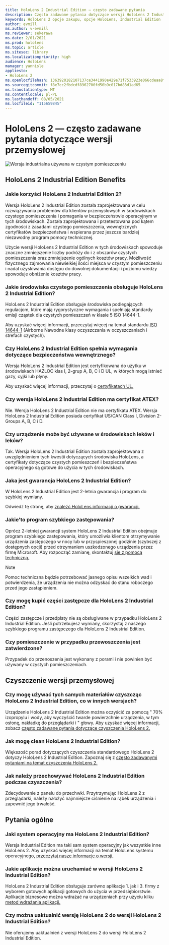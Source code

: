 ```yaml
---
title: HoloLens 2 Industrial Edition — często zadawane pytania
description: Często zadawane pytania dotyczące wersji HoloLens 2 Industrial Edition
keywords: HoloLens 2 opcje zakupu, opcje HoloLens, Industrial Edition
author: evmill
ms.author: v-evmill
ms.reviewer: sekerawa
ms.date: 2/01/2021
ms.prod: hololens
ms.topic: article
ms.sitesec: library
ms.localizationpriority: high
audience: HoloLens
manager: yannisle
appliesto:
- HoloLens 2
ms.openlocfilehash: 1363920182107137ce3441990e429e71f7533923e066cdeaa8f9c105e453c757
ms.sourcegitcommit: f8e7cc2fbdcdf8962700fd50b9c017bd83d1ad65
ms.translationtype: MT
ms.contentlocale: pl-PL
ms.lasthandoff: 08/05/2021
ms.locfileid: "115659845"
---
```

# <a name="hololens-2---industrial-edition-faq"></a>HoloLens 2 — często zadawane pytania dotyczące wersji przemysłowej

![Wersja industrialna używana w czystym pomieszczeniu](./images/industrial-sku-with-remote-assist.png)

## <a name="hololens-2-industrial-edition-benefits"></a>HoloLens 2 Industrial Edition Benefits

### <a name="what-benefits-does-hololens-2-industrial-edition-2-include"></a>Jakie korzyści HoloLens 2 Industrial Edition 2?

Wersja HoloLens 2 Industrial Edition została zaprojektowana w celu rozwiązywania problemów dla klientów przemysłowych w środowiskach czystego pomieszczenia i pomagania w bezpieczeństwie operacyjnym w tych środowiskach. Została zaprojektowana i przetestowana pod kątem zgodności z zasadami czystego pomieszczenia, wewnętrznych certyfikatów bezpieczeństwa i wspierana przez jeszcze bardziej niezawodny program pomocy technicznej.

Użycie wersji HoloLens 2 Industrial Edition w tych środowiskach spowoduje znaczne zmniejszenie liczby podróży do i z obszarów czystych pomieszczenia oraz zmniejszenie ogólnych kosztów pracy. Możliwość fizycznego zajmowania niewielkiej ilości miejsca w czystym pomieszczeniu i nadal uzyskiwania dostępu do dowolnej dokumentacji i poziomu wiedzy spowoduje obniżenie kosztów pracy.

### <a name="what-clean-room-environments-does-hololens-2-industrial-edition-support"></a>Jakie środowiska czystego pomieszczenia obsługuje HoloLens 2 Industrial Edition?

HoloLens 2 Industrial Edition obsługuje środowiska podlegających regulacjom, które mają rygorystyczne wymagania i spełniają standardy emisji cząstek dla czystych pomieszczeń w klasie 5 ISO 14644-1.

Aby uzyskać więcej informacji, przeczytaj więcej na temat standardu [ISO 14644-1](https://www.iso.org/standard/53394.html) (Airborne Nawodne klasy oczyszczania w oczyszczaniach i strefach czystych).

### <a name="does-hololens-2-industrial-edition-meet-requirements-for-intrinsic-safety"></a>Czy HoloLens 2 Industrial Edition spełnia wymagania dotyczące bezpieczeństwa wewnętrznego?

Wersja HoloLens 2 Industrial Edition jest certyfikowana do użytku w środowiskach HAZLOC klas I, 2-grup A, B, C i D UL, w których mogą istnieć gazy, cyjki lub płyny.

Aby uzyskać więcej informacji, przeczytaj o [certyfikatach UL.](https://www.ul.com/services/ul-and-c-ul-hazardous-areas-certification-north-america?csrf-token=CIwNZNlR4XbisJF39I8yWnWX9wX4WFoz&amp;Search=UL+Class+I%2C+Dev+2+&amp;search-submit=Search)

### <a name="does-the-hololens-2-industrial-edition-hold-an-atex-certification"></a>Czy wersja HoloLens 2 Industrial Edition ma certyfikat ATEX?

Nie. Wersja HoloLens 2 Industrial Edition nie ma certyfikatu ATEX. Wersja HoloLens 2 Industrial Edition posiada certyfikat US/CAN Class I, Division 2-Groups A, B, C i D.

### <a name="can-the-device-be-used-in-semiconductor-and-pharmaceutical-environments"></a>Czy urządzenie może być używane w środowiskach leków i leków?

Tak. Wersja HoloLens 2 Industrial Edition została zaprojektowana z uwzględnieniem tych kwestii dotyczących środowiska HoloLens, a certyfikaty dotyczące czystych pomieszczeń i bezpieczeństwa operacyjnego są gotowe do użycia w tych środowiskach.

### <a name="what-is-the-hololens-2-industrial-edition-warranty"></a>Jaka jest gwarancja HoloLens 2 Industrial Edition?

W HoloLens 2 Industrial Edition jest 2-letnia gwarancja i program do szybkiej wymiany.

Odwiedź tę stronę, aby [znaleźć HoloLens informacji o gwarancji.](https://support.microsoft.com/warranty)

### <a name="what39s-the-rapid-replacement-program"></a>Jakie&#39;to program szybkiego zastępowania?

Oprócz 2-letniej gwarancji system HoloLens 2 Industrial Edition obejmuje program szybkiego zastępowania, który umożliwia klientom otrzymywanie urządzenia zastępczego w nocy lub w przyspieszonej godzinie (szybszej z dostępnych opcji) przed otrzymaniem uszkodzonego urządzenia przez firmę Microsoft. Aby rozpocząć zamianę, skontaktuj [się z pomocą techniczną.](https://aka.ms/hololenssupport)

> [!NOTE]
> Pomoc techniczna będzie potrzebować jasnego opisu wszelkich wad i potwierdzenia, że urządzenia nie można odzyskać do stanu roboczego przed jego zastąpieniem.

### <a name="can-i-purchase-replacement-parts-for-hololens-2-industrial-edition"></a>Czy mogę kupić części zastępcze dla HoloLens 2 Industrial Edition?

Części zastępcze i przedpłaty nie są obsługiwane w przypadku HoloLens 2 Industrial Edition. Jeśli potrzebujesz wymiany, skorzystaj z naszego szybkiego programu zastępczego dla HoloLens 2 Industrial Edition.

### <a name="is-the-carrying-case-clean-room-approved"></a>Czy pomieszczenie w przypadku przewoszczenia jest zatwierdzone?

Przypadek do przenoszenia jest wykonany z porami i nie powinien być używany w czystych pomieszczeniach.

## <a name="cleaning-the-industrial-edition"></a>Czyszczenie wersji przemysłowej

### <a name="can-i-use-the-same-cleaning-materials-for-hololens-2-industrial-edition-as-the-other-editions"></a>Czy mogę używać tych samych materiałów czyszcząc HoloLens 2 Industrial Edition, co w innych wersjach?

Urządzenie HoloLens 2 Industrial Edition można oczyścić za pomocą &quot; 70% izopropylu i wody, aby wyczyścić twarde powierzchnie urządzenia, w tym osłonę, nakładkę do przeglądarki i &quot; głowy. Aby uzyskać więcej informacji, zobacz [często zadawane pytania dotyczące czyszczenia HoloLens 2.](/hololens/hololens2-maintenance)

### <a name="how-do-i-clean-hololens-2-industrial-edition"></a>Jak mogę clean HoloLens 2 Industrial Edition?

Większość porad dotyczących czyszczenia standardowego HoloLens 2 dotyczy HoloLens 2 Industrial Edition. Zapoznaj się z [często zadawanymi pytaniami na temat czyszczenia HoloLens 2.](/hololens/hololens2-maintenance)

### <a name="how-should-i-hold-hololens-2-industrial-edition-when-cleaning-it"></a>Jak należy przechowywać HoloLens 2 Industrial Edition podczas czyszczenia?

Zdecydowanie z panelu do przechwki. Przytrzymując HoloLens 2 z przeglądarki, należy nałożyć najmniejsze ciśnienie na rąbek urządzenia i zapewnić jego trwałość.

## <a name="general-questions"></a>Pytania ogólne

### <a name="what-operating-system-does-the-hololens-2-industrial-edition-have"></a>Jaki system operacyjny ma HoloLens 2 Industrial Edition?

Wersja Industrial Edition ma taki sam system operacyjny jak wszystkie inne HoloLens 2. Aby uzyskać więcej informacji na temat HoloLens systemu operacyjnego, [przeczytaj nasze informacje o wersji.](hololens-release-notes.md)

### <a name="what-apps-can-run-on-the-hololens-2-industrial-edition"></a>Jakie aplikacje można uruchamiać w wersji HoloLens 2 Industrial Edition?

HoloLens 2 Industrial Edition obsługuje zarówno aplikacje 1. jak i 3. firmy z wyborem gotowych aplikacji gotowych do użycia w przedsiębiorstwie. Aplikacje biznesowe można wdrażać na urządzeniach przy użyciu kilku [metod wdrażania aplikacji.](/hololens/app-deploy-overview)

### <a name="can-i-upgrade-from-hololens-2-to-hololens-2-industrial-edition"></a>Czy można uaktualnić wersję HoloLens 2 do wersji HoloLens 2 Industrial Edition?

Nie oferujemy uaktualnień z wersji HoloLens 2 do wersji HoloLens 2 Industrial Edition.
